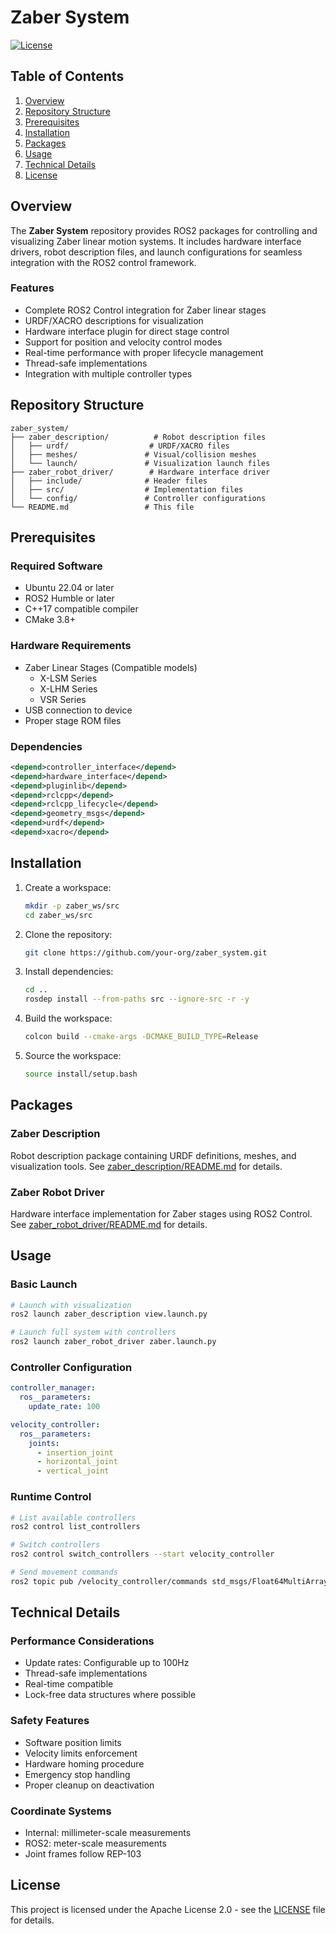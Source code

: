 # Zaber System

[![License](https://img.shields.io/badge/License-Apache%202.0-blue.svg)](https://opensource.org/licenses/Apache-2.0)

## Table of Contents

1. [Overview](#overview)
2. [Repository Structure](#repository-structure)
3. [Prerequisites](#prerequisites)
4. [Installation](#installation)
5. [Packages](#packages)
6. [Usage](#usage)
7. [Technical Details](#technical-details)
8. [License](#license)

## Overview

The **Zaber System** repository provides ROS2 packages for controlling and visualizing Zaber linear motion systems. It includes hardware interface drivers, robot description files, and launch configurations for seamless integration with the ROS2 control framework.

### Features

- Complete ROS2 Control integration for Zaber linear stages
- URDF/XACRO descriptions for visualization
- Hardware interface plugin for direct stage control
- Support for position and velocity control modes
- Real-time performance with proper lifecycle management
- Thread-safe implementations
- Integration with multiple controller types

## Repository Structure

```plaintext
zaber_system/
├── zaber_description/          # Robot description files
│   ├── urdf/                  # URDF/XACRO files
│   ├── meshes/               # Visual/collision meshes
│   └── launch/               # Visualization launch files
├── zaber_robot_driver/        # Hardware interface driver
│   ├── include/              # Header files
│   ├── src/                  # Implementation files
│   └── config/               # Controller configurations
└── README.md                 # This file
```

## Prerequisites

### Required Software

- Ubuntu 22.04 or later
- ROS2 Humble or later
- C++17 compatible compiler
- CMake 3.8+

### Hardware Requirements

- Zaber Linear Stages (Compatible models)
  - X-LSM Series
  - X-LHM Series
  - VSR Series
- USB connection to device
- Proper stage ROM files

### Dependencies

```xml
<depend>controller_interface</depend>
<depend>hardware_interface</depend>
<depend>pluginlib</depend>
<depend>rclcpp</depend>
<depend>rclcpp_lifecycle</depend>
<depend>geometry_msgs</depend>
<depend>urdf</depend>
<depend>xacro</depend>
```

## Installation

1. Create a workspace:

    ```bash
    mkdir -p zaber_ws/src
    cd zaber_ws/src
    ```

2. Clone the repository:

    ```bash
    git clone https://github.com/your-org/zaber_system.git
    ```

3. Install dependencies:

    ```bash
    cd ..
    rosdep install --from-paths src --ignore-src -r -y
    ```

4. Build the workspace:

    ```bash
    colcon build --cmake-args -DCMAKE_BUILD_TYPE=Release
    ```

5. Source the workspace:

    ```bash
    source install/setup.bash
    ```

## Packages

### Zaber Description

Robot description package containing URDF definitions, meshes, and visualization tools. See [zaber_description/README.md](zaber_description/README.md) for details.

### Zaber Robot Driver

Hardware interface implementation for Zaber stages using ROS2 Control. See [zaber_robot_driver/README.md](zaber_robot_driver/README.md) for details.

## Usage

### Basic Launch

```bash
# Launch with visualization
ros2 launch zaber_description view.launch.py

# Launch full system with controllers
ros2 launch zaber_robot_driver zaber.launch.py
```

### Controller Configuration

```yaml
controller_manager:
  ros__parameters:
    update_rate: 100

velocity_controller:
  ros__parameters:
    joints:
      - insertion_joint
      - horizontal_joint
      - vertical_joint
```

### Runtime Control

```bash
# List available controllers
ros2 control list_controllers

# Switch controllers
ros2 control switch_controllers --start velocity_controller

# Send movement commands
ros2 topic pub /velocity_controller/commands std_msgs/Float64MultiArray "data: [0.1, 0.0, 0.0]"
```

## Technical Details

### Performance Considerations

- Update rates: Configurable up to 100Hz
- Thread-safe implementations
- Real-time compatible
- Lock-free data structures where possible

### Safety Features

- Software position limits
- Velocity limits enforcement
- Hardware homing procedure
- Emergency stop handling
- Proper cleanup on deactivation

### Coordinate Systems

- Internal: millimeter-scale measurements
- ROS2: meter-scale measurements
- Joint frames follow REP-103

## License

This project is licensed under the Apache License 2.0 - see the [LICENSE](LICENSE) file for details.
